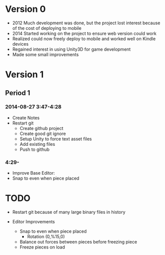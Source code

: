 # Version 0

- 2012 Much development was done, but the project lost interest because of the cost of deploying to mobile
- 2014 Started working on the project to ensure web version could work
- Realized could now freely deploy to mobile and worked well on Kindle devices
- Regained interest in using Unity3D for game development
- Made some small improvements

# Version 1

## Period 1

### 2014-08-27 3:47-4:28

- Create Notes
- Restart git
	- Create github project
	- Create good git ignore
	- Setup Unity to force text asset files
	- Add existing files
	- Push to github

### 4:29-

- Improve Base Editor:
- Snap to even when piece placed


# TODO

- Restart git because of many large binary files in history

- Editor Improvements
	- Snap to even when piece placed
		- Rotation (0,%15,0)
	- Balance out forces between pieces before freezing piece
	- Freeze pieces on load

		